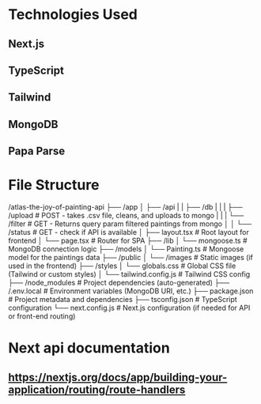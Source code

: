 # Technologies Used
## Next.js
## TypeScript
## Tailwind
## MongoDB
## Papa Parse

# File Structure
/atlas-the-joy-of-painting-api
├── /app
│   ├── /api
|   |   ├── /db
|   |   |   ├── /upload         # POST - takes .csv file, cleans, and uploads to mongo
|   |   |   └── /filter         # GET - Returns query param filtered paintings from mongo
│   │   └── /status             # GET - check if API is available
│   ├── layout.tsx              # Root layout for frontend
│   └── page.tsx                # Router for SPA
├── /lib
│   └── mongoose.ts             # MongoDB connection logic
├── /models
│   └── Painting.ts             # Mongoose model for the paintings data
├── /public
│   └── /images                 # Static images (if used in the frontend)
├── /styles
│   └── globals.css             # Global CSS file (Tailwind or custom styles)
│   └── tailwind.config.js      # Tailwind CSS config
├── /node_modules               # Project dependencies (auto-generated)
├── /.env.local                 # Environment variables (MongoDB URI, etc.)
├── package.json                # Project metadata and dependencies
├── tsconfig.json               # TypeScript configuration
└── next.config.js              # Next.js configuration (if needed for API or front-end routing)


# Next api documentation
## https://nextjs.org/docs/app/building-your-application/routing/route-handlers
